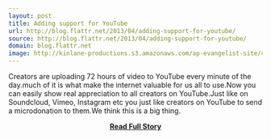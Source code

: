 ```yaml
---
layout: post
title: Adding support for YouTube
url: http://blog.flattr.net/2013/04/adding-support-for-youtube/
source: http://blog.flattr.net/2013/04/adding-support-for-youtube/
domain: blog.flattr.net
image: http://kinlane-productions.s3.amazonaws.com/ap-evangelist-site/curated/screenshots/7541_blog_flattr_net.png
---
```


<p>Creators are uploading 72 hours of video to YouTube every minute of the day.much of it is what make the internet valuable for us all to use.Now you can easily show real appreciation to all creators on YouTube.Just like on Soundcloud, Vimeo, Instagram etc you just like creators on YouTube to send a microdonation to them.We think this is a big thing.</p>
<center><p><a href="http://blog.flattr.net/2013/04/adding-support-for-youtube/" style='padding:25px; font-sze:18px; font-weight: bold;'>Read Full Story</a></p></center>
